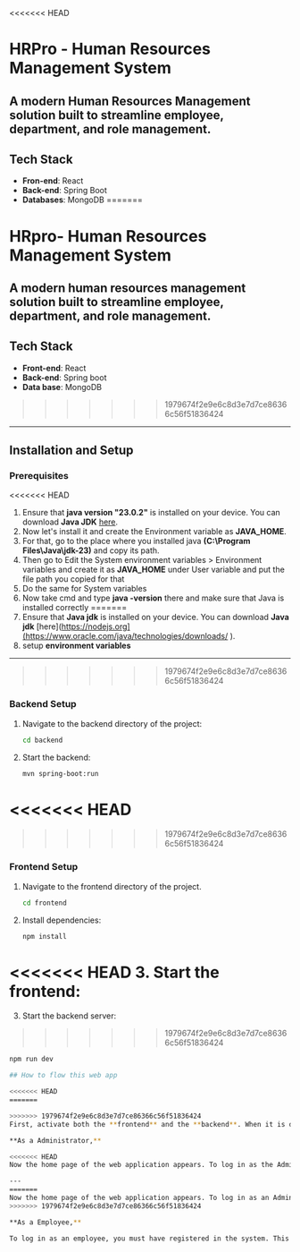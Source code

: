 <<<<<<< HEAD
# HRPro - Human Resources Management System

A modern Human Resources Management solution built to streamline employee, department, and role management.
---

## Tech Stack
- **Fron-end**: React
- **Back-end**: Spring Boot
- **Databases**: MongoDB
=======
# HRpro- Human Resources Management System

A modern human resources management solution built to streamline employee, department, and role management.
---

## Tech Stack

- **Front-end**: React
- **Back-end**: Spring boot
- **Data base**: MongoDB
>>>>>>> 1979674f2e9e6c8d3e7d7ce86366c56f51836424

---

## Installation and Setup

### Prerequisites

<<<<<<< HEAD
1. Ensure that **java version "23.0.2"** is installed on your device. You can download **Java JDK** [here](https://www.oracle.com/java/technologies/downloads/).
2. Now let's install it and create the Environment variable as **JAVA_HOME**.
3. For that, go to the place where you installed java **(C:\Program Files\Java\jdk-23)** and copy its path.
4. Then go to Edit the System environment variables > Environment variables and create it as **JAVA_HOME** under User variable and put the file path you copied for that
5. Do the same for System variables
6. Now take cmd and type **java -version** there and make sure that Java is installed correctly
=======
1. Ensure that **Java jdk** is installed on your device. You can download **Java jdk** [here](https://nodejs.org](https://www.oracle.com/java/technologies/downloads/ ).
2. setup **environment variables**

---
>>>>>>> 1979674f2e9e6c8d3e7d7ce86366c56f51836424

### Backend Setup

1. Navigate to the backend directory of the project:  
   ```bash
   cd backend

2. Start the backend:  
   ```bash
   mvn spring-boot:run

<<<<<<< HEAD
=======



>>>>>>> 1979674f2e9e6c8d3e7d7ce86366c56f51836424
### Frontend Setup

1. Navigate to the frontend directory of the project.  
   ```bash
   cd frontend

2. Install dependencies:  
   ```bash
   npm install

<<<<<<< HEAD
3. Start the frontend:  
=======
3. Start the backend server:  
>>>>>>> 1979674f2e9e6c8d3e7d7ce86366c56f51836424
   ```bash
   npm run dev

## How to flow this web app

<<<<<<< HEAD
=======

>>>>>>> 1979674f2e9e6c8d3e7d7ce86366c56f51836424
First, activate both the **frontend** and the **backend**. When it is done correctly, the link to the website on the frontend will be displayed. By doing so, you can access the website.

**As a Administrator,**

<<<<<<< HEAD
Now the home page of the web application appears. To log in as the Admin user, click the **Admin** button in the navigation bar. Then, enter **"23054"** as the password in the popup box that appears and log in. This person is the one who can add employees to the system and do everything else.

---
=======
Now the home page of the web application appears. To log in as an Admin user, click the Admin button on the navigation bar. Then enter "23054" as the password in the popup box and log in. This is the only one who can add employees to the system and do everything else.
>>>>>>> 1979674f2e9e6c8d3e7d7ce86366c56f51836424

**As a Employee,**

To log in as an employee, you must have registered in the system. This is done by the Admin. Then you will be given an email and an ID. You can use it to log in to the system using the Login button on the navigation bar. Then you can send your details and your requests to the Admin.
